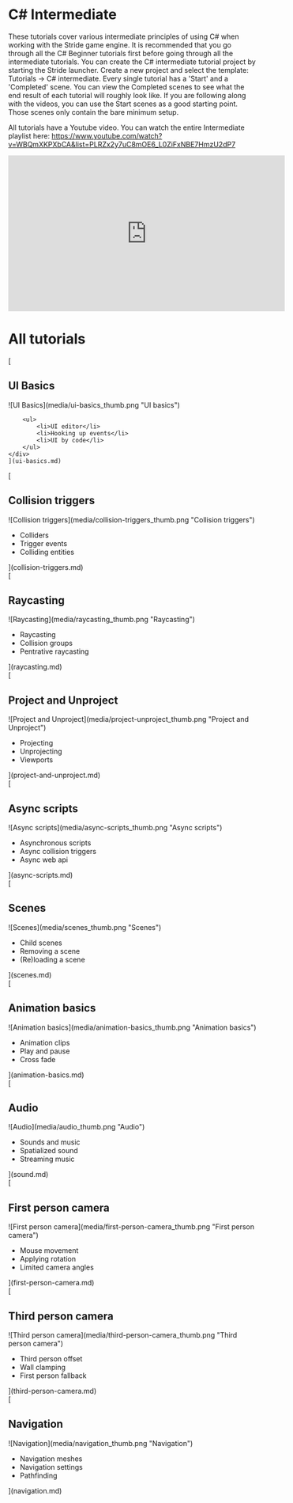 # C# Intermediate
These tutorials cover various intermediate principles of using C# when working with the Stride game engine. It is recommended that you go through all the C# Beginner tutorials first before going through all the intermediate tutorials. You can create the C# intermediate tutorial project by starting the Stride launcher. Create a new project and select the template: Tutorials -> C# intermediate. Every single tutorial has a 'Start' and a 'Completed' scene. You can view the Completed scenes to see what the end result of each tutorial will roughly look like. If you are following along with the videos, you can use the Start scenes as a good starting point. Those scenes only contain the bare minimum setup. 

All tutorials have a Youtube video. You can watch the entire Intermediate playlist here: https://www.youtube.com/watch?v=WBQmXKPXbCA&list=PLRZx2y7uC8mOE6_L0ZiFxNBE7HmzU2dP7

<iframe width="560" height="315" src="https://www.youtube.com/embed/WBQmXKPXbCA" frameborder="0" allow="accelerometer; autoplay; encrypted-media; gyroscope; picture-in-picture" allowfullscreen></iframe>

# All tutorials 
<div class='tutorial'>
    [
    <div class='tutorial_title'>
       <h2>UI Basics</h2>
    </div>
    <div class='stride-documentation-image'>
        ![UI Basics](media/ui-basics_thumb.png "UI basics") 
    </div>
    <div class='tutorial_description'>

        <ul>
            <li>UI editor</li> 
            <li>Hooking up events</li> 
            <li>UI by code</li> 
        </ul>
    </div>
    ](ui-basics.md) 
</div>

<div class='tutorial'>
    [
    <div class='tutorial_title'>
       <h2>Collision triggers</h2>
    </div>
    <div class='stride-documentation-image'>
        ![Collision triggers](media/collision-triggers_thumb.png "Collision triggers") 
    </div>
    <div class='tutorial_description'>
        <ul>
            <li>Colliders</li> 
            <li>Trigger events</li> 
            <li>Colliding entities</li> 
        </ul>
    </div>
    ](collision-triggers.md) 
</div>

<div class='tutorial'>
    [
    <div class='tutorial_title'>
       <h2>Raycasting</h2>
    </div>
    <div class='stride-documentation-image'>
        ![Raycasting](media/raycasting_thumb.png "Raycasting") 
    </div>
    <div class='tutorial_description'>
        <ul>
            <li>Raycasting</li> 
            <li>Collision groups</li> 
            <li>Pentrative raycasting</li> 
        </ul>
    </div>
    ](raycasting.md) 
</div>


<div class='tutorial'> 
    [
    <div class='tutorial_title'>
       <h2>Project and Unproject</h2>
    </div>
    <div class='stride-documentation-image'>
        ![Project and Unproject](media/project-unproject_thumb.png "Project and Unproject")  
    </div>
    <div class='tutorial_description'>
        <ul>
            <li>Projecting</li> 
            <li>Unprojecting</li> 
            <li>Viewports</li> 
        </ul>
    </div>
    ](project-and-unproject.md) 
</div>

<div class='tutorial'>
    [
    <div class='tutorial_title'>
       <h2>Async scripts</h2>
    </div>
    <div class='stride-documentation-image'>   
        ![Async scripts](media/async-scripts_thumb.png "Async scripts")
    </div>
    <div class='tutorial_description'>
        <ul>
            <li>Asynchronous scripts</li> 
            <li>Async collision triggers</li> 
            <li>Async web api</li> 
        </ul>
    </div>
    ](async-scripts.md) 
</div>

<div class='tutorial'>
    [
    <div class='tutorial_title'>
       <h2>Scenes</h2>
    </div>
    <div class='stride-documentation-image'>
        ![Scenes](media/scenes_thumb.png "Scenes")
    </div>
    <div class='tutorial_description'>
        <ul>
            <li>Child scenes</li> 
            <li>Removing a scene</li> 
            <li>(Re)loading a scene</li> 
        </ul>
    </div>
    ](scenes.md) 
</div>


<div class='tutorial'> 
    [
    <div class='tutorial_title'>
       <h2>Animation basics</h2>
    </div>
    <div class='stride-documentation-image'>
        ![Animation basics](media/animation-basics_thumb.png "Animation basics")
    </div>
    <div class='tutorial_description'>
        <ul>
            <li>Animation clips</li> 
            <li>Play and pause</li> 
            <li>Cross fade</li> 
        </ul>
    </div>
    ](animation-basics.md) 
</div>

<div class='tutorial'>
    [
    <div class='tutorial_title'>
       <h2>Audio</h2>
    </div>
    <div class='stride-documentation-image'>
        ![Audio](media/audio_thumb.png "Audio")
    </div>
    <div class='tutorial_description'>
        <ul>
            <li>Sounds and music</li> 
            <li>Spatialized sound</li> 
            <li>Streaming music</li> 
        </ul>
    </div>
    ](sound.md) 
</div>

<div class='tutorial'>
    [
    <div class='tutorial_title'>
       <h2>First person camera</h2>
    </div>
    <div class='stride-documentation-image'>
        ![First person camera](media/first-person-camera_thumb.png "First person camera")   
    </div>
    <div class='tutorial_description'>
        <ul>
            <li>Mouse movement</li> 
            <li>Applying rotation</li> 
            <li>Limited camera angles</li> 
        </ul>
    </div>
    ](first-person-camera.md) 
</div>


<div class='tutorial'>
    [
    <div class='tutorial_title'>
       <h2>Third person camera</h2>
    </div>
    <div class='stride-documentation-image'>
        ![Third person camera](media/third-person-camera_thumb.png "Third person camera")   
    </div>
    <div class='tutorial_description'>
        <ul>
            <li>Third person offset</li> 
            <li>Wall clamping</li> 
            <li>First person fallback</li> 
        </ul>
    </div>
    ](third-person-camera.md) 
</div>

<div class='tutorial'>
    [
    <div class='tutorial_title'>
       <h2>Navigation</h2>
    </div>
    <div class='stride-documentation-image'> 
        ![Navigation](media/navigation_thumb.png "Navigation")
    </div>
    <div class='tutorial_description'>
        <ul>
            <li>Navigation meshes</li> 
            <li>Navigation settings</li> 
            <li>Pathfinding</li> 
        </ul>
    </div>
    ](navigation.md) 
</div>



